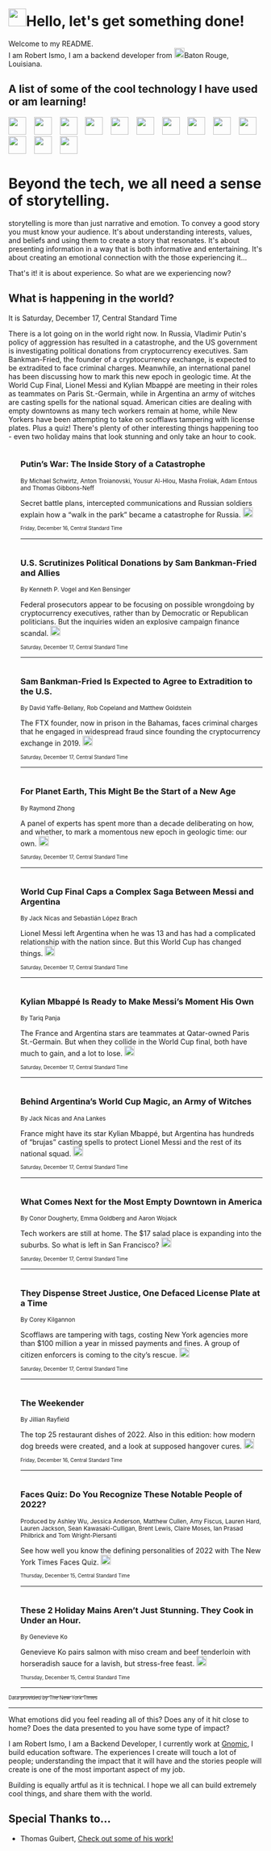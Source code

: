 <h1><img src="https://emojis.slackmojis.com/emojis/images/1643514375/3493/hot-coffee.gif?1643514375" width="35"/>Hello, let's get something done!</h1>

<p>Welcome to my README.<br/>
I am Robert Ismo, I am a backend developer from <img src="https://emojis.slackmojis.com/emojis/images/1638395689/50435/moulin_rouge.png?1638395689" width="20"/>Baton Rouge, Louisiana.</p>
<h2>A list of some of the cool technology I have used or am learning!</h2>
<p>
<img src="https://emojis.slackmojis.com/emojis/images/1643516091/21142/meow_bongotap.gif?1643516091" width="35" alt="">
<img src="https://img.shields.io/badge/Favorite%20Frontend%20Framework-SvelteKit-f83903" alt="">
<img src="https://img.shields.io/badge/Second%20Favorite-Vue-40b581" alt="">
<img src="https://img.shields.io/badge/Most%20Used%20Runtime-Nodejs-78b061" alt="">
<img src="https://emojis.slackmojis.com/emojis/images/1643517416/34482/fire.gif?1643517416" width="35" alt="">
<img src="https://img.shields.io/badge/Javascript%20But%20Better-Typescript-0078ca" alt="">
<img src="https://img.shields.io/badge/Favorite%20Language-Elixir-3e244d" alt="">
<img src="https://img.shields.io/badge/Containerize%20Everything-Docker-6ac9ef" alt="">
<img src="https://emojis.slackmojis.com/emojis/images/1643514596/5999/meow_party.gif?1643514596" width="35" alt="">
<img src="https://img.shields.io/badge/API%20Love%20Language-Graphql-de32a5" alt="">
<img src="https://img.shields.io/badge/Our%20Favorite%20Version%20Controller-Git-e94f33" alt="">
<img src="https://img.shields.io/badge/Favorite%20Database-Redis-d42d1d" alt="">
<img src="https://emojis.slackmojis.com/emojis/images/1643514559/5584/deployparrot.gif?1643514559" width="35" alt="">
<img src="https://img.shields.io/badge/Container%20Interstate-RabbitMQ-f66200" alt="">
<img src="https://img.shields.io/badge/Gotta%20Learn-Kubernetes-316adf" alt="">
<img src="https://img.shields.io/badge/Really%20Mature%20Now-WASM-654fef" alt="">
<img src="https://emojis.slackmojis.com/emojis/images/1666642497/61942/dance_vibe.gif?1666642497" width="35" alt="">
<img src="https://img.shields.io/badge/For%20My%20M1-ARM64-657d96" alt="">
<img src="https://img.shields.io/badge/Loving%20This%20So%20Much-TailwindCSS-17bcb5" alt="">
<img src="https://img.shields.io/badge/Cool%20Build%20Tool-Vite-f9cb24" alt="">
<img src="https://emojis.slackmojis.com/emojis/images/1669231376/62819/working-on-it.gif?1669231376" width="35" alt="">
<img src="https://img.shields.io/badge/Fun%20and%20Easy%20Database-MongoDB-5f8c49" alt="">
<img src="https://img.shields.io/badge/JS%20Life%20Support-NPM-c73737" alt="">
<img src="https://img.shields.io/badge/I%20Liked%20It-DynamoDB-0073b9" alt="">
<img src="https://emojis.slackmojis.com/emojis/images/1643514045/46/question.gif?1643514045" width="35" alt="">
<img src="https://img.shields.io/badge/cool-React-60d6f9" alt="">
<img src="https://img.shields.io/badge/Future%20Big%20Project-Lambda-f37e00" alt="">
<img src="https://img.shields.io/badge/NPM%20But%20Better-PNPM-f1aa07" alt="">
<img src="https://emojis.slackmojis.com/emojis/images/1643514943/9662/fbwow.gif?1643514943" width="35" alt="">
<img src="https://img.shields.io/badge/First%20Language-C-662079" alt="">
<img src="https://img.shields.io/badge/Where%20I%20Deploy%20Frontend-Vercel-000000" alt="">
<img src="https://img.shields.io/badge/Who%20Does%20not%20Want%20an%20App-Swift-f9492a" alt="">
<img src="https://emojis.slackmojis.com/emojis/images/1643514058/151/javascript.png?1643514058" width="35" alt="">
<img src="https://img.shields.io/badge/cool-Python-fbd542" alt="">
<img src="https://img.shields.io/badge/Favorite%20Something-Stripe-656cdc" alt="">
<img src="https://img.shields.io/badge/Of%20Course-HTML5-ed6327" alt="">
<img src="https://emojis.slackmojis.com/emojis/images/1660415405/60731/bomb.gif?1660415405" width="35" alt="">
<img src="https://img.shields.io/badge/hate-CSS-2964ec" alt="">
<img src="https://img.shields.io/badge/Learning-CircleCI-141215" alt="">
<img src="https://img.shields.io/badge/Learning-Rust-fbbb3b" alt="">
<img src="https://emojis.slackmojis.com/emojis/images/1660415397/60712/writing-hand.gif?1660415397" width="35" alt="">
<img src="https://img.shields.io/badge/Dev%20Browser%20of%20Choice-Firefox-cc4e26" alt="">
<img src="https://img.shields.io/badge/Recoverying%20From%20Windows-UNIX-1781e3" alt="">
<img src="https://img.shields.io/badge/LOVE-LogSeq-90c1c2" alt="">
<img src="https://emojis.slackmojis.com/emojis/images/1643514066/223/kirby.gif?1643514066" width="35" alt="">
<img src="https://img.shields.io/badge/Daily%20Driver-MacOS-e6e6e8" alt="">
<img src="https://img.shields.io/badge/Git%20Server-Github-000000" alt="">
<img src="https://img.shields.io/badge/enjoyable-EC2-f17428" alt="">
<img src="https://emojis.slackmojis.com/emojis/images/1643514239/2069/excited.gif?1643514239" width="35" alt="">
</p>
<h1>Beyond the tech, we all need a sense of storytelling.</h1>
<p>storytelling is more than just narrative and emotion. To convey a good story you must know your audience. It's about understanding interests, values, and beliefs and using them to create a story that resonates. It's about presenting information in a way that is both informative and entertaining. It's about creating an emotional connection with the those experiencing it...</p>
<p>That's it! it is about experience. So what are we experiencing now?</p>
<h2>What is happening in the world?</h2>
<p>It is Saturday, December 17, Central Standard Time</p>
<p>
There is a lot going on in the world right now. In Russia, Vladimir Putin&#39;s policy of aggression has resulted in a catastrophe, and the US government is investigating political donations from cryptocurrency executives. Sam Bankman-Fried, the founder of a cryptocurrency exchange, is expected to be extradited to face criminal charges. Meanwhile, an international panel has been discussing how to mark this new epoch in geologic time. At the World Cup Final, Lionel Messi and Kylian Mbappé are meeting in their roles as teammates on Paris St.-Germain, while in Argentina an army of witches are casting spells for the national squad. American cities are dealing with empty downtowns as many tech workers remain at home, while New Yorkers have been attempting to take on scofflaws tampering with license plates. Plus a quiz! There&#39;s plenty of other interesting things happening too - even two holiday mains that look stunning and only take an hour to cook.</p>
<ol>
<img src="https://img.shields.io/badge/-world-blue" alt="">
<h3>Putin’s War: The Inside Story of a Catastrophe</h3>
<sub>By Michael Schwirtz, Anton Troianovski, Yousur Al-Hlou, Masha Froliak, Adam Entous and Thomas Gibbons-Neff</sub>
<p>Secret battle plans, intercepted communications and Russian soldiers explain how a “walk in the park” became a catastrophe for Russia.  <a href="https://nyti.ms/3FEonNw"><img src="https://developer.nytimes.com/files/poweredby_nytimes_30b.png?v=1583354208352" height="20"></a></p>
<sub><sub>Friday, December 16, Central Standard Time</sub></sub>
<hr/>
<img src="https://img.shields.io/badge/-us-blue" alt="">
<h3>U.S. Scrutinizes Political Donations by Sam Bankman-Fried and Allies</h3>
<sub>By Kenneth P. Vogel and Ken Bensinger</sub>
<p>Federal prosecutors appear to be focusing on possible wrongdoing by cryptocurrency executives, rather than by Democratic or Republican politicians. But the inquiries widen an explosive campaign finance scandal.  <a href="https://nyti.ms/3W84CoK"><img src="https://developer.nytimes.com/files/poweredby_nytimes_30b.png?v=1583354208352" height="20"></a></p>
<sub><sub>Saturday, December 17, Central Standard Time</sub></sub>
<hr/>
<img src="https://img.shields.io/badge/-business-blue" alt="">
<h3>Sam Bankman-Fried Is Expected to Agree to Extradition to the U.S.</h3>
<sub>By David Yaffe-Bellany, Rob Copeland and Matthew Goldstein</sub>
<p>The FTX founder, now in prison in the Bahamas, faces criminal charges that he engaged in widespread fraud since founding the cryptocurrency exchange in 2019.  <a href="https://nyti.ms/3YxRESz"><img src="https://developer.nytimes.com/files/poweredby_nytimes_30b.png?v=1583354208352" height="20"></a></p>
<sub><sub>Saturday, December 17, Central Standard Time</sub></sub>
<hr/>
<img src="https://img.shields.io/badge/-climate-blue" alt="">
<h3>For Planet Earth, This Might Be the Start of a New Age</h3>
<sub>By Raymond Zhong</sub>
<p>A panel of experts has spent more than a decade deliberating on how, and whether, to mark a momentous new epoch in geologic time: our own.  <a href="https://nyti.ms/3BDqjEX"><img src="https://developer.nytimes.com/files/poweredby_nytimes_30b.png?v=1583354208352" height="20"></a></p>
<sub><sub>Saturday, December 17, Central Standard Time</sub></sub>
<hr/>
<img src="https://img.shields.io/badge/-world-blue" alt="">
<h3>World Cup Final Caps a Complex Saga Between Messi and Argentina</h3>
<sub>By Jack Nicas and Sebastián López Brach</sub>
<p>Lionel Messi left Argentina when he was 13 and has had a complicated relationship with the nation since. But this World Cup has changed things.  <a href="https://nyti.ms/3hBEiEr"><img src="https://developer.nytimes.com/files/poweredby_nytimes_30b.png?v=1583354208352" height="20"></a></p>
<sub><sub>Saturday, December 17, Central Standard Time</sub></sub>
<hr/>
<img src="https://img.shields.io/badge/-sports-blue" alt="">
<h3>Kylian Mbappé Is Ready to Make Messi’s Moment His Own</h3>
<sub>By Tariq Panja</sub>
<p>The France and Argentina stars are teammates at Qatar-owned Paris St.-Germain. But when they collide in the World Cup final, both have much to gain, and a lot to lose.  <a href="https://nyti.ms/3FCfrbv"><img src="https://developer.nytimes.com/files/poweredby_nytimes_30b.png?v=1583354208352" height="20"></a></p>
<sub><sub>Saturday, December 17, Central Standard Time</sub></sub>
<hr/>
<img src="https://img.shields.io/badge/-world-blue" alt="">
<h3>Behind Argentina’s World Cup Magic, an Army of Witches</h3>
<sub>By Jack Nicas and Ana Lankes</sub>
<p>France might have its star Kylian Mbappé, but Argentina has hundreds of “brujas” casting spells to protect Lionel Messi and the rest of its national squad.  <a href="https://nyti.ms/3V4K92Q"><img src="https://developer.nytimes.com/files/poweredby_nytimes_30b.png?v=1583354208352" height="20"></a></p>
<sub><sub>Saturday, December 17, Central Standard Time</sub></sub>
<hr/>
<img src="https://img.shields.io/badge/-business-blue" alt="">
<h3>What Comes Next for the Most Empty Downtown in America</h3>
<sub>By Conor Dougherty, Emma Goldberg and Aaron Wojack</sub>
<p>Tech workers are still at home. The $17 salad place is expanding into the suburbs. So what is left in San Francisco?  <a href="https://nyti.ms/3BE5r03"><img src="https://developer.nytimes.com/files/poweredby_nytimes_30b.png?v=1583354208352" height="20"></a></p>
<sub><sub>Saturday, December 17, Central Standard Time</sub></sub>
<hr/>
<img src="https://img.shields.io/badge/-nyregion-blue" alt="">
<h3>They Dispense Street Justice, One Defaced License Plate at a Time</h3>
<sub>By Corey Kilgannon</sub>
<p>Scofflaws are tampering with tags, costing New York agencies more than $100 million a year in missed payments and fines. A group of citizen enforcers is coming to the city’s rescue.  <a href="https://nyti.ms/3FEGkeS"><img src="https://developer.nytimes.com/files/poweredby_nytimes_30b.png?v=1583354208352" height="20"></a></p>
<sub><sub>Saturday, December 17, Central Standard Time</sub></sub>
<hr/>
<img src="https://img.shields.io/badge/-briefing-blue" alt="">
<h3>The Weekender</h3>
<sub>By Jillian Rayfield</sub>
<p>The top 25 restaurant dishes of 2022. Also in this edition: how modern dog breeds were created, and a look at supposed hangover cures.  <a href="https://nyti.ms/3FYq8qo"><img src="https://developer.nytimes.com/files/poweredby_nytimes_30b.png?v=1583354208352" height="20"></a></p>
<sub><sub>Friday, December 16, Central Standard Time</sub></sub>
<hr/>
<img src="https://img.shields.io/badge/-briefing-blue" alt="">
<h3>Faces Quiz: Do You Recognize These Notable People of 2022?</h3>
<sub>Produced by Ashley Wu, Jessica Anderson, Matthew Cullen, Amy Fiscus, Lauren Hard, Lauren Jackson, Sean Kawasaki-Culligan, Brent Lewis, Claire Moses, Ian Prasad Philbrick and Tom Wright-Piersanti</sub>
<p>See how well you know the defining personalities of 2022 with The New York Times Faces Quiz.  <a href="https://nyti.ms/3YmT5U9"><img src="https://developer.nytimes.com/files/poweredby_nytimes_30b.png?v=1583354208352" height="20"></a></p>
<sub><sub>Thursday, December 15, Central Standard Time</sub></sub>
<hr/>
<img src="https://img.shields.io/badge/-dining-blue" alt="">
<h3>These 2 Holiday Mains Aren’t Just Stunning. They Cook in Under an Hour.</h3>
<sub>By Genevieve Ko</sub>
<p>Genevieve Ko pairs salmon with miso cream and beef tenderloin with horseradish sauce for a lavish, but stress-free feast.  <a href="https://nyti.ms/3BAd6wn"><img src="https://developer.nytimes.com/files/poweredby_nytimes_30b.png?v=1583354208352" height="20"></a></p>
<sub><sub>Thursday, December 15, Central Standard Time</sub></sub>
<hr/>
</ol>
<a href="https://developer.nytimes.com"><sub><sub>Data provided by The New York Times</sub></sub></a>
<hr/>
<p>What emotions did you feel reading all of this? Does any of it hit close to home? Does the data presented to you have some type of impact?</p>
<p>I am Robert Ismo, I am a Backend Developer, I currently work at <a href="https://gnomic.education/">Gnomic</a>, I build education software. The experiences I create will touch a lot of people; understanding the impact that it will have and the stories people will create is one of the most important aspect of my job.</p>
<p>Building is equally artful as it is technical. I hope we all can build extremely cool things, and share them with the world.</p>
<h2>Special Thanks to...</h2>
<ul>
<li>Thomas Guibert, <a href="https://github.com/thmsgbrt/thmsgbrt">Check out some of his work!</a></li>
</ul>